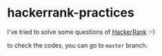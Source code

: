 # hackerrank-practices

I've tried to solve some questions of [HackerRank](https://www.hackerrank.com/) :-)

to check the codes, you can go to `master` branch.
